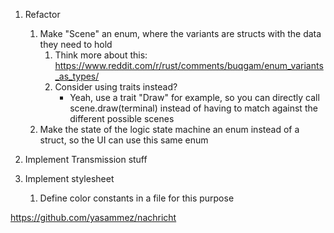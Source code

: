 1. Refactor
   1. Make "Scene" an enum, where the variants are structs with the data they need to hold 
      1. Think more about this: https://www.reddit.com/r/rust/comments/buqgam/enum_variants_as_types/
      2. Consider using traits instead?
         - Yeah, use a trait "Draw" for example, so you can directly call scene.draw(terminal) instead of having to match against the different possible scenes
   2. Make the state of the logic state machine an enum instead of a struct, so the UI can use this same enum 

2. Implement Transmission stuff

3. Implement stylesheet
   1. Define color constants in a file for this purpose

https://github.com/yasammez/nachricht 